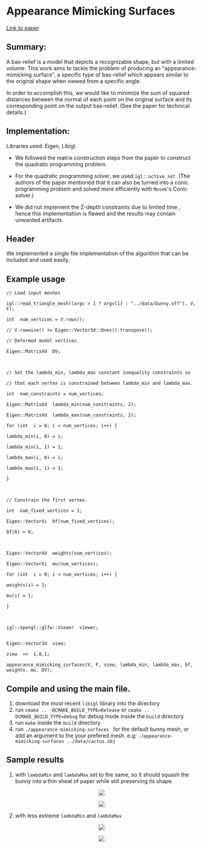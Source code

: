 ﻿# Appearance Mimicking Surfaces
[Link to paper](https://cims.nyu.edu/gcl/papers/mimicking-2014.pdf)

## Summary:
A bas-relief is a model that depicts a recognizable shape, but with a limited volume. This work aims to tackle the problem of producing an "appearance-mimicking surface", a specific type of bas-relief which appears similar to the original shape when viewed from a specific angle.

In order to accomplish this, we would like to minimize the sum of squared distances between the normal of each point on the original surface and its corresponding point on the output bas-relief.
(See the paper for technical details.)

## Implementation:
Libraries used: Eigen, Libigl.
- We followed the matrix construction steps from the paper to construct the quadratic programming problem.
- For the quadratic programming solver, we used `igl::active_set`.
(The authors of the paper mentioned that it can also be turned into a conic programming problem and solved more efficiently with `Mosek`'s Conic solver.)

- We did not implement the Z-depth constraints due to limited time , hence this implementation is flawed and the results may contain unwanted artifacts

## Header
We implemented a single file implementation of the algorithm that can be included and used easily.

## Example usage

    // Load input meshes

    igl::read_triangle_mesh((argc > 1 ? argv[1] : "../data/bunny.off"), V, F);

    int  num_vertices = V.rows();

    // V.rowwise() += Eigen::Vector3d::Ones().transpose();

    // Deformed model vertices.

    Eigen::MatrixXd  DV;



    // Set the lambda_min, lambda_max constant inequality constraints so

    // that each vertex is constrained between lambda_min and lambda_max.

    int  num_constraints = num_vertices;

    Eigen::MatrixXd  lambda_min(num_constraints, 2);

    Eigen::MatrixXd  lambda_max(num_constraints, 2);

    for (int  i = 0; i < num_vertices; i++) {

    lambda_min(i, 0) = i;

    lambda_min(i, 1) = 1;

    lambda_max(i, 0) = i;

    lambda_max(i, 1) = 1;

    }



    // Constrain the first vertex.

    int  num_fixed_vertices = 1;

    Eigen::VectorXi  bf(num_fixed_vertices);

    bf(0) = 0;



    Eigen::VectorXd  weights(num_vertices);

    Eigen::VectorXi  mu(num_vertices);

    for (int  i = 0; i < num_vertices; i++) {

    weights(i) = 1;

    mu(i) = 1;

    }



    igl::opengl::glfw::Viewer  viewer;


    Eigen::Vector3d  view;

    view  <<  1,0,1;

    appearance_mimicking_surfaces(V, F, view, lambda_min, lambda_max, bf, weights, mu, DV);


## Compile and using the main file.
1. download the most recent `libigl` library into the directory
2. run `cmake .. -DCMAKE_BUILD_TYPE=Release` or `cmake .. -DCMAKE_BUILD_TYPE=Debug` for debug mode inside the `build` directory
3. run `make` inside the `build` directory
4. run `./appearance-mimicking-surfaces ` for the default bunny mesh, or add an argument to the your prefered mesh .e.g:  `./appearance-mimicking-surfaces ../data/cactus.obj`



## Sample results
1. with `lambdaMin` and `lambdaMax` set to the same, so it should squash the bunny into a thin sheat of paper while still preserving its shape.

<p align="center">
<img src="./sample pictures/bunny0.png"/>
<p align="center">
<img src="./sample pictures/bunny1.png"/>

2. with less extreme `lambdaMin` and `lambdaMax`

<p align="center">
<img src="./sample pictures/bunny2.png"/>
<p align="center">
<img src="./sample pictures/bunny3.png"/>
